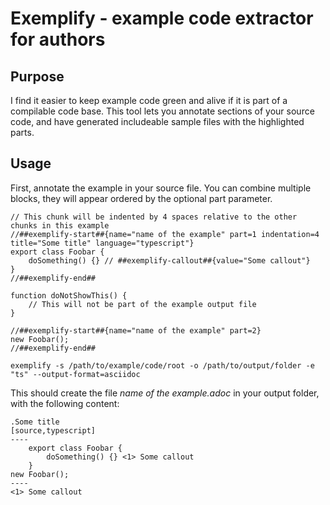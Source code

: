 # Exemplify - example code extractor for authors

## Purpose

I find it easier to keep example code green and alive if it is part of a compilable code base.
This tool lets you annotate sections of your source code, and have generated includeable sample files with the highlighted parts.

## Usage

First, annotate the example in your source file.
You can combine multiple blocks, they will appear ordered by the optional part parameter.


```
// This chunk will be indented by 4 spaces relative to the other chunks in this example
//##exemplify-start##{name="name of the example" part=1 indentation=4 title="Some title" language="typescript"}
export class Foobar {
    doSomething() {} // ##exemplify-callout##{value="Some callout"}
}
//##exemplify-end##

function doNotShowThis() {
    // This will not be part of the example output file
}

//##exemplify-start##{name="name of the example" part=2}
new Foobar();
//##exemplify-end##
```

```
exemplify -s /path/to/example/code/root -o /path/to/output/folder -e "ts" --output-format=asciidoc
```

This should create the file *name of the example.adoc* in your output folder, with the following content:

```
.Some title
[source,typescript]
----
    export class Foobar {
        doSomething() {} <1> Some callout
    }
new Foobar();
----
<1> Some callout
```
